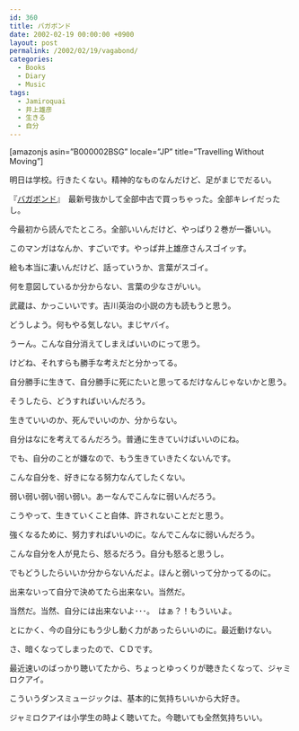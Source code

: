 ```yaml
---
id: 360
title: バガボンド
date: 2002-02-19 00:00:00 +0900
layout: post
permalink: /2002/02/19/vagabond/
categories:
  - Books
  - Diary
  - Music
tags:
  - Jamiroquai
  - 井上雄彦
  - 生きる
  - 自分
---
```

[amazonjs asin=&#8221;B000002BSG&#8221; locale=&#8221;JP&#8221; title=&#8221;Travelling Without Moving&#8221;]

明日は学校。行きたくない。精神的なものなんだけど、足がまじでだるい。

<!--more-->

『<a href="http://www.amazon.co.jp/dp/4063726126/bookshelf07-22/" rel="external nofollow">バガボンド</a>』　最新号抜かして全部中古で買っちゃった。全部キレイだったし。
  
今最初から読んでたところ。全部いいんだけど、やっぱり２巻が一番いい。
  
このマンガはなんか、すごいです。やっぱ井上雄彦さんスゴイッす。
  
絵も本当に凄いんだけど、話っていうか、言葉がスゴイ。
  
何を意図しているか分からない、言葉の少なさがいい。
  
武蔵は、かっこいいです。吉川英治の小説の方も読もうと思う。

どうしよう。何もやる気しない。まじヤバイ。
  
うーん。こんな自分消えてしまえばいいのにって思う。
  
けどね、それすらも勝手な考えだと分かってる。
  
自分勝手に生きて、自分勝手に死にたいと思ってるだけなんじゃないかと思う。
  
そうしたら、どうすればいいんだろう。
  
生きていいのか、死んでいいのか、分からない。
  
自分はなにを考えてるんだろう。普通に生きていけばいいのにね。
  
でも、自分のことが嫌なので、もう生きていきたくないんです。
  
こんな自分を、好きになる努力なんてしたくない。
  
弱い弱い弱い弱い弱い。あーなんでこんなに弱いんだろう。

こうやって、生きていくこと自体、許されないことだと思う。
  
強くなるために、努力すればいいのに。なんでこんなに弱いんだろう。

こんな自分を人が見たら、怒るだろう。自分も怒ると思うし。
  
でもどうしたらいいか分からないんだよ。ほんと弱いって分かってるのに。
  
出来ないって自分で決めてたら出来ない。当然だ。
  
当然だ。当然、自分には出来ないよ･･･。　はぁ？！もういいよ。
  
とにかく、今の自分にもう少し動く力があったらいいのに。最近動けない。

さ、暗くなってしまったので、ＣＤです。
  
最近速いのばっかり聴いてたから、ちょっとゆっくりが聴きたくなって、ジャミロクアイ。
  
こういうダンスミュージックは、基本的に気持ちいいから大好き。
  
ジャミロクアイは小学生の時よく聴いてた。今聴いても全然気持ちいい。

